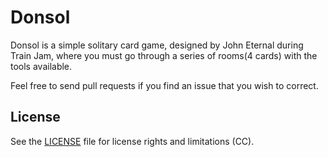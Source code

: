 # Donsol

Donsol is a simple solitary card game, designed by John Eternal during Train Jam, where you must go through a series of rooms(4 cards) with the tools available.

Feel free to send pull requests if you find an issue that you wish to correct.

## License

See the [LICENSE](LICENSE.md) file for license rights and limitations (CC).